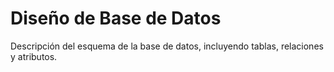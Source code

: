 # Diseño de Base de Datos

Descripción del esquema de la base de datos, incluyendo tablas, relaciones y atributos.
